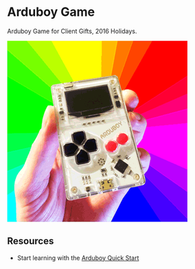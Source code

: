 # Arduboy Game

Arduboy Game for Client Gifts, 2016 Holidays.

![Arduboy](arduboy.gif)

## Resources

* Start learning with the [Arduboy Quick Start](http://community.arduboy.com/t/arduboy-quick-start-guide/725)
